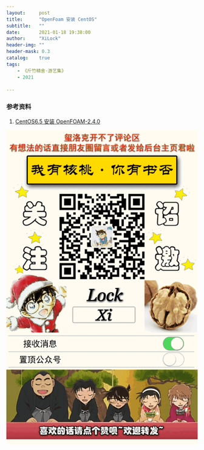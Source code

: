 ```yaml
---
layout:     post
title:      "OpenFoam 安装 CentOS"
subtitle:   ""
date:       2021-01-18 19:38:00
author:     "XiLock"
header-img: ""
header-mask: 0.3
catalog:    true
tags:
    - 《斤竹精舍·游艺集》
    - 2021

---
```




### 参考资料
1. [CentOS6.5 安装 OpenFOAM-2.4.0](https://blog.csdn.net/ztq157677114/article/details/49819925?ops_request_misc=&request_id=&biz_id=102&utm_term=linux%2520openfoam%25E5%25AE%2589%25E8%25A3%2585&utm_medium=distribute.pc_search_result.none-task-blog-2~all~sobaiduweb~default-7-49819925.pc_search_result_hbase_insert)


![](/img/wc-tail.GIF)
